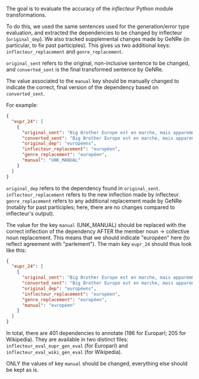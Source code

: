 The goal is to evaluate the accuracy of the _inflecteur_ Python module transformations.

To do this, we used the same sentences used for the generation/error type evaluation, and extracted the dependencies to be changed by inflecteur (`original_dep`). We also tracked supplemental changes made by GeNRe (in particular, to fix past participles). This gives us two additional keys: `inflecteur_replacement` and `genre_replacement`.

`original_sent` refers to the original, non-inclusive sentence to be changed, and `converted_sent` is the final transformed sentence by GeNRe.

The value associated to the `manual` key should be manually changed to indicate the correct, final version of the dependency based on `converted_sent`.

For example:

```json
{
  "eupr_24": [
    {
      "original_sent": "Big Brother Europe est en marche, mais apparemment, personne ne doit le savoir, même pas les députés européens.",
      "converted_sent": "Big Brother Europe est en marche, mais apparemment, personne ne doit le savoir, même pas le parlement européen.",
      "original_dep": "européens",
      "inflecteur_replacement": "européen",
      "genre_replacement": "européen",
      "manual": "UNK_MANUAL"
    }
  ]
}
```

`original_dep` refers to the dependency found in `original_sent`. `inflecteur_replacement` refers to the new inflection made by inflecteur. `genre_replacement` refers to any additional replacement made by GeNRe (notably for past participles; here, there are no changes compared to inflecteur's output).

The value for the key `manual` (UNK_MANUAL) should be replaced with the correct inflection of the dependency AFTER the member noun → collective noun replacement. This means that we should indicate "européen" here (to reflect agreement with "parlement"). The main key `eupr_24` should thus look like this:

```json
{
  "eupr_24": [
    {
      "original_sent": "Big Brother Europe est en marche, mais apparemment, personne ne doit le savoir, même pas les députés européens.",
      "converted_sent": "Big Brother Europe est en marche, mais apparemment, personne ne doit le savoir, même pas le parlement européen.",
      "original_dep": "européens",
      "inflecteur_replacement": "européen",
      "genre_replacement": "européen",
      "manual": "européen"
    }
  ]
}
```

In total, there are 401 dependencies to annotate (196 for Europarl; 205 for Wikipedia). They are available in two distinct files: `inflecteur_eval_eupr_gen_eval` (for Europarl) and `inflecteur_eval_wiki_gen_eval` (for Wikipedia).

ONLY the values of key `manual` should be changed, everything else should be kept as is.